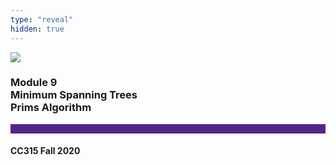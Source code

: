 ```yaml
---
type: "reveal"
hidden: true
---
```


<section>
<img class="stretch plain" src="/images/core-logo-on-white.png">
<h3> Module 9 <br> Minimum Spanning Trees <br> Prims Algorithm</h3>
<hr style="height:15px;color:512888;background-color:512888;">
<h4>CC315 Fall 2020</h4>
</section>